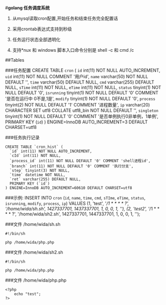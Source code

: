 
#**golang  任务调度系统**

1. 从mysql读取cron配置,开始任务和结束任务完全配置话

2. 采用crontab表达式支持到秒级

3. 任务运行状态全部透明化

4. 支持*nux 和 windows  脚本入口命令分别是 shell -c  和  cmd /c 

##Tables

###任务配置
    CREATE TABLE `cron` (
      `id` int(11) NOT NULL AUTO_INCREMENT,
      `uid` int(11) NOT NULL COMMENT '用户id',
      `name` varchar(50) NOT NULL DEFAULT '',
      `time` varchar(50) DEFAULT NULL,
      `cmd` varchar(255) DEFAULT NULL,
      `sTime` int(11) NOT NULL,
      `eTime` int(11) NOT NULL,
      `status` tinyint(1) NOT NULL DEFAULT '0',
      `isrunning` tinyint(1) NOT NULL DEFAULT '0' COMMENT '是否在运行中 0不是,1是',
      `modify` tinyint(1) NOT NULL DEFAULT '0',
      `process` tinyint(2) NOT NULL DEFAULT '1' COMMENT '进程数量',
      `ip` varchar(20) CHARACTER SET utf8 COLLATE utf8_bin NOT NULL DEFAULT '',
      `singleton` tinyint(1) NOT NULL DEFAULT '0' COMMENT '是否单例执行0非单例，1单例',
      PRIMARY KEY (`id`)
    ) ENGINE=InnoDB AUTO_INCREMENT=3 DEFAULT CHARSET=utf8

###任务执行记录

    CREATE TABLE `cron_hist` (
      `id` int(11) NOT NULL AUTO_INCREMENT,
      `cId` int(11) NOT NULL,
      `process_id` int(11) NOT NULL DEFAULT '0' COMMENT 'shell进程id',
      `branch` int(11) NOT NULL DEFAULT '0' COMMENT '执行分支',
      `step` tinyint(3) NOT NULL,
      `time` datetime NOT NULL,
      `ret` varchar(255) DEFAULT NULL,
      PRIMARY KEY (`id`)
    ) ENGINE=InnoDB AUTO_INCREMENT=60610 DEFAULT CHARSET=utf8

###示例:
    INSERT INTO `cron` (`id`, `name`, `time`, `cmd`, `sTIme`, `eTime`, `status`, `isrunning`, `modify`, `process`, `ip`) VALUES
      (1, 'test', '*/1 * * * * ?', '/home/wida/sh.sh', 1427337701, 1437337701, 1, 0, 0, 1, ''),
      (2, 'test2', '*/1 * * * * ?', '/home/wida/sh2.sh', 1427337701, 1447337701, 1, 0, 0, 1, '');

###文件 /home/wida/sh.sh

    #!/bin/sh

    php /home/wida/php.php

###文件 /home/wida/sh2.sh

    #!/bin/sh

    php /home/wida/php.php

###文件 /home/wida/php.php

    <?php
        echo "test";
    ?>